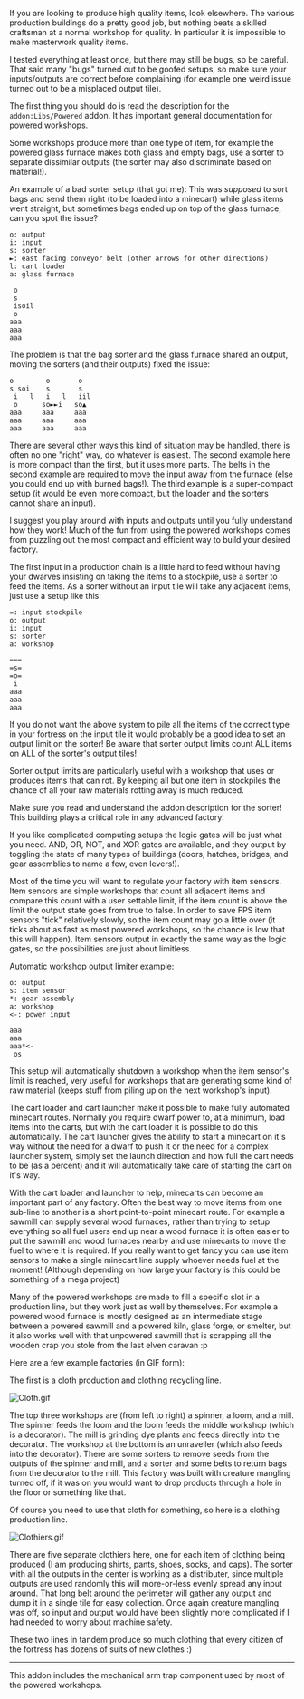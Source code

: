 
If you are looking to produce high quality items, look elsewhere. The various production
buildings do a pretty good job, but nothing beats a skilled craftsman at a normal workshop
for quality. In particular it is impossible to make masterwork quality items.

I tested everything at least once, but there may still be bugs, so be careful. That said
many "bugs" turned out to be goofed setups, so make sure your inputs/outputs are correct
before complaining (for example one weird issue turned out to be a misplaced output tile).

The first thing you should do is read the description for the `addon:Libs/Powered`
addon. It has important general documentation for powered workshops.

Some workshops produce more than one type of item, for example the powered glass furnace
makes both glass and empty bags, use a sorter to separate dissimilar outputs (the sorter
may also discriminate based on material!).

An example of a bad sorter setup (that got me):
This was *supposed* to sort bags and send them right (to be loaded into a minecart) while
glass items went straight, but sometimes bags ended up on top of the glass furnace, can
you spot the issue?

	o: output
	i: input
	s: sorter
	►: east facing conveyor belt (other arrows for other directions)
	l: cart loader
	a: glass furnace
	
	 o
	 s
	 isoil
	 o
	aaa
	aaa
	aaa

The problem is that the bag sorter and the glass furnace shared an output, moving the sorters
(and their outputs) fixed the issue:

	o        o       o
	s soi    s       s
	 i   l   i   l   iil
	 o      so►►i   so▲
	aaa     aaa     aaa
	aaa     aaa     aaa
	aaa     aaa     aaa

There are several other ways this kind of situation may be handled, there is often no one
"right" way, do whatever is easiest. The second example here is more compact than the first,
but it uses more parts. The belts in the second example are required to move the input away
from the furnace (else you could end up with burned bags!). The third example is a super-compact
setup (it would be even more compact, but the loader and the sorters cannot share an input).

I suggest you play around with inputs and outputs until you fully understand how they work!
Much of the fun from using the powered workshops comes from puzzling out the most compact and
efficient way to build your desired factory.

The first input in a production chain is a little hard to feed without having your dwarves
insisting on taking the items to a stockpile, use a sorter to feed the items. As a sorter
without an input tile will take any adjacent items, just use a setup like this:

	=: input stockpile
	o: output
	i: input
	s: sorter
	a: workshop
	
	===
	=s=
	=o=
	 i
	aaa
	aaa
	aaa

If you do not want the above system to pile all the items of the correct type in your fortress
on the input tile it would probably be a good idea to set an output limit on the sorter!
Be aware that sorter output limits count ALL items on ALL of the sorter's output tiles!

Sorter output limits are particularly useful with a workshop that uses or produces items that
can rot. By keeping all but one item in stockpiles the chance of all your raw materials
rotting away is much reduced.

Make sure you read and understand the addon description for the sorter! This building plays
a critical role in any advanced factory!

If you like complicated computing setups the logic gates will be just what you need. AND,
OR, NOT, and XOR gates are available, and they output by toggling the state of many types
of buildings (doors, hatches, bridges, and gear assemblies to name a few, even levers!).

Most of the time you will want to regulate your factory with item sensors. Item sensors are
simple workshops that count all adjacent items and compare this count with a user settable limit,
if the item count is above the limit the output state goes from true to false. In order to save
FPS item sensors "tick" relatively slowly, so the item count may go a little over (it ticks about
as fast as most powered workshops, so the chance is low that this will happen). Item sensors output
in exactly the same way as the logic gates, so the possibilities are just about limitless.

Automatic workshop output limiter example:

	o: output
	s: item sensor
	*: gear assembly
	a: workshop
	<-: power input
	
	aaa
	aaa
	aaa*<-
	 os

This setup will automatically shutdown a workshop when the item sensor's limit is reached,
very useful for workshops that are generating some kind of raw material (keeps stuff from
piling up on the next workshop's input).

The cart loader and cart launcher make it possible to make fully automated minecart routes.
Normally you require dwarf power to, at a minimum, load items into the carts, but with the
cart loader it is possible to do this automatically. The cart launcher gives the ability to
start a minecart on it's way without the need for a dwarf to push it or the need for a complex
launcher system, simply set the launch direction and how full the cart needs to be (as a percent)
and it will automatically take care of starting the cart on it's way.

With the cart loader and launcher to help, minecarts can become an important part of any factory.
Often the best way to move items from one sub-line to another is a short point-to-point minecart
route. For example a sawmill can supply several wood furnaces, rather than trying to setup
everything so all fuel users end up near a wood furnace it is often easier to put the sawmill
and wood furnaces nearby and use minecarts to move the fuel to where it is required. If you
really want to get fancy you can use item sensors to make a single minecart line supply whoever
needs fuel at the moment! (Although depending on how large your factory is this could be something
of a mega project)

Many of the powered workshops are made to fill a specific slot in a production line, but
they work just as well by themselves. For example a powered wood furnace is mostly designed
as an intermediate stage between a powered sawmill and a powered kiln, glass forge, or smelter,
but it also works well with that unpowered sawmill that is scrapping all the wooden crap you
stole from the last elven caravan :p

Here are a few example factories (in GIF form):

The first is a cloth production and clothing recycling line.

![Cloth.gif](/addonfile?addon=Libs/Powered&file=Cloth.gif)

The top three workshops are (from left to right) a spinner, a loom, and a mill. The spinner feeds the
loom and the loom feeds the middle workshop (which is a decorator). The mill is grinding dye plants
and feeds directly into the decorator. The workshop at the bottom is an unraveller (which also feeds
into the decorator). There are some sorters to remove seeds from the outputs of the spinner and mill,
and a sorter and some belts to return bags from the decorator to the mill. This factory was built
with creature mangling turned off, if it was on you would want to drop products through a hole in the
floor or something like that.

Of course you need to use that cloth for something, so here is a clothing production line.

![Clothiers.gif](/addonfile?addon=Libs/Powered&file=Clothiers.gif)

There are five separate clothiers here, one for each item of clothing being produced (I am producing
shirts, pants, shoes, socks, and caps). The sorter with all the outputs in the center is working as
a distributer, since multiple outputs are used randomly this will more-or-less evenly spread any input
around. That long belt around the perimeter will gather any output and dump it in a single tile for
easy collection. Once again creature mangling was off, so input and output would have been slightly
more complicated if I had needed to worry about machine safety.

These two lines in tandem produce so much clothing that every citizen of the fortress has dozens of
suits of new clothes :)

* * *

This addon includes the mechanical arm trap component used by most of the powered workshops.

